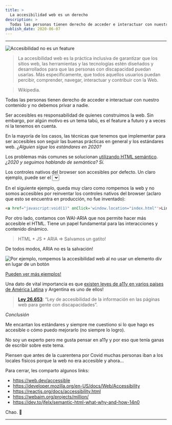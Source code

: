 ```yaml
---
title: >
  La accesibilidad web es un derecho
description: >
  Todas las personas tienen derecho de acceder e interactuar con nuestro contenido y no debemos privar a nadie.
publish_date: 2020-06-07
---
```


---

![Accesibilidad no es un feature](https://photos.collectednotes.com/photos/147/3cb2020d-d5a4-46bb-98a7-a9a302e4f999)

>  La accesibilidad web es la práctica inclusiva de garantizar que los sitios web, las herramientas y las tecnologías estén diseñados y desarrollados para que las personas con discapacidad puedan usarlas. Más específicamente, que todos aquellos usuarios puedan percibir, comprender, navegar, interactuar y contribuir con la Web.

> Wikipedia.

Todas las personas tienen derecho de acceder e interactuar con nuestro contenido y no debemos privar a nadie.

Ser accesibles es responsabilidad de quienes construimos la web. Sin embargo, por algún motivo es un tema tabú, es el feature a futuro y a veces ni la tenemos en cuenta.

En la mayoría de los casos, las técnicas que tenemos que implementar para ser accesibles son seguir las buenas prácticas en general y los estándares web. *¿Alguien sigue los estándares en 2020?*

Los problemas más comunes se solucionan [utilizando HTML semántico](https://web.dev/use-semantic-html). *¿2020 y seguimos hablando de semántica? Sí.*

Los controles nativos del browser son accesibles por defecto. Un claro ejemplo, puede ser el <select> y su soporte de teclado, que lo rompemos todo el tiempo cuando implementamos dropdowns que se ven lindos.

En el siguiente ejemplo, queda muy claro como rompemos la web y no somos accesibles por reinventar los controles nativos del browser (aclaro que esto se encuentra en producción, no fue inventado):

```html
<a href="javascript:void(1)" onClick='window.location="index.html"'>Link</a>
```

Por otro lado, contamos con WAI-ARIA que nos permite hacer más accesible el HTML. Tiene un papel fundamental para las interacciones y contenido dinámico.

> HTML + JS + ARIA => Salvamos un gatito!

De todos modos, ARIA no es la salvación!

![Por ejemplo, rompemos la accesibilidad web al no usar un elemento div en lugar de un botón](https://pbs.twimg.com/media/EZutBrMWoAI0s3l?format=jpg&name=medium)

[Pueden ver más ejemplos!](https://twitter.com/htm_hell)

Una dato de vital importancia es que [existen leyes de a11y en varios países de América Latina](http://accesibilidadweb.dlsi.ua.es/?menu=iberoamerica ) y Argentina es uno de ellos!

> **[Ley 26.653](http://servicios.infoleg.gob.ar/infolegInternet/anexos/175000-179999/175694/norma.htm)**: “Ley de accesibilidad de la información en las páginas web para gente con discapacidades”.

*Conclusión*

Me encantan los estándares y siempre me cuestiono si lo que hago es accesible o cómo puedo mejorarlo (no siempre lo logro).

No soy un experto pero me gusta pensar en a11y y por eso que tenía ganas de escribir sobre este tema.

Piensen que antes de la cuarentena por Covid muchas personas iban a los locales físicos porque la web no era accesible y ahora...

Para cerrar, les comparto algunos links:

- https://web.dev/accessible
- https://developer.mozilla.org/en-US/docs/Web/Accessibility
- https://reactjs.org/docs/accessibility.html
- https://webaim.org/projects/million/
- https://dev.to/jfelx/semantic-html-what-why-and-how-14n0

Chao. 🚀

---
